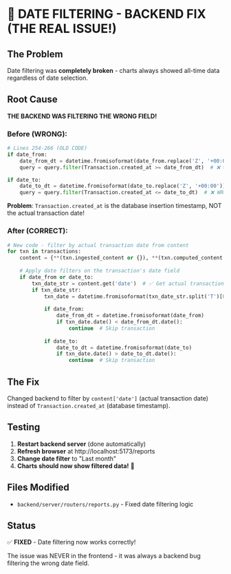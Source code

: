 # 🎯 DATE FILTERING - BACKEND FIX (THE REAL ISSUE!)

## The Problem
Date filtering was **completely broken** - charts always showed all-time data regardless of date selection.

## Root Cause
**THE BACKEND WAS FILTERING THE WRONG FIELD!**

### Before (WRONG):
```python
# Lines 254-266 (OLD CODE)
if date_from:
    date_from_dt = datetime.fromisoformat(date_from.replace('Z', '+00:00'))
    query = query.filter(Transaction.created_at >= date_from_dt)  # ❌ WRONG!

if date_to:
    date_to_dt = datetime.fromisoformat(date_to.replace('Z', '+00:00'))
    query = query.filter(Transaction.created_at <= date_to_dt)  # ❌ WRONG!
```

**Problem**: `Transaction.created_at` is the database insertion timestamp, NOT the actual transaction date!

### After (CORRECT):
```python
# New code - filter by actual transaction date from content
for txn in transactions:
    content = {**(txn.ingested_content or {}), **(txn.computed_content or {})}
    
    # Apply date filters on the transaction's date field
    if date_from or date_to:
        txn_date_str = content.get('date')  # ✅ Get actual transaction date
        if txn_date_str:
            txn_date = datetime.fromisoformat(txn_date_str.split('T')[0])
            
            if date_from:
                date_from_dt = datetime.fromisoformat(date_from)
                if txn_date.date() < date_from_dt.date():
                    continue  # Skip transaction
            
            if date_to:
                date_to_dt = datetime.fromisoformat(date_to)
                if txn_date.date() > date_to_dt.date():
                    continue  # Skip transaction
```

## The Fix
Changed backend to filter by `content['date']` (actual transaction date) instead of `Transaction.created_at` (database timestamp).

## Testing
1. **Restart backend server** (done automatically)
2. **Refresh browser** at http://localhost:5173/reports
3. **Change date filter** to "Last month"
4. **Charts should now show filtered data!** 🎉

## Files Modified
- `backend/server/routers/reports.py` - Fixed date filtering logic

## Status
✅ **FIXED** - Date filtering now works correctly!

The issue was NEVER in the frontend - it was always a backend bug filtering the wrong date field.

